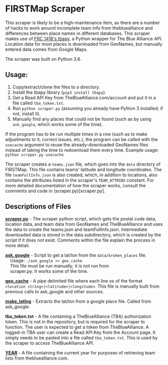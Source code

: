 FIRSTMap Scraper
===

This scraper is likely to be a high-maintenance item, as there are a number
of hacks to work around incomplete team info from thebluealliance and
differences between place names in different databases. This scraper makes use
of [FRC 1418's tbapy](https://github.com/frc1418/tbapy), a Python wrapper for
The Blue Alliance API. Location data for most places is downloaded from
GeoNames, but manually entered data comes from Google Maps.

The scraper was built on Python 3.8.

## Usage:
1. Copy/extract/clone the files to a directory.
2. Install the tbapy library (`pip3 install tbapy`).
3. Get a Read API Key from TheBlueAlliance.com/account and put it in a file
   called `tba_token.txt`.
3. Run `python scraper.py` (assuming you already have Python 3 installed; if
   not, install it).
4. Manually find any places that could not be found (such as by using
   `ask_google`, which works some of the time).

If the program has to be run multiple times in a row (such as to make
adjustments to it, correct issues, etc.), the program can be called with the
`usecache` argument to reuse the already-downloaded GeoNames files instead of
taking the time to redownload them every time. Example usage:
`python scraper.py usecache`

The scraper creates a `teams.json` file, which goes into the `data` 
directory of FIRSTMap. This file contains teams' latitude and longitude 
coordinates. The file `teamFullInfo.json` is also created, which, in 
addition to locations, also contains the attributes listed in the 
scraper's `TEAM_ATTRIBS` constant. For more detailed documentation of 
how the scraper works, consult the comments and code in 
(scraper.py)[scraper.py].

## Descriptions of Files

**[scraper.py](scraper.py)** - The scraper python script, which gets the postal
code data, location data, and team data from GeoNames and TheBlueAlliance and
uses the data to create the teams.json and teamFullInfo.json. Intermediate
downloaded data is stored in the data subdirectory, which is created by the
script if it does not exist. Comments within the file explain the process in
more detail.

**[ask_google](ask_google)** - Script to get a lat/lon from the
`data/broken_places` file.<br>
&nbsp;&nbsp;&nbsp;&nbsp;Usage: `./ask_google >> geo_cache`<br>
&nbsp;&nbsp;&nbsp;&nbsp;This file must be run manually; it is not run from<br>
&nbsp;&nbsp;&nbsp;&nbsp;scraper.py. It works some of the time.

**[geo_cache](geo_cache)** - A pipe delimited file where each line os of the
format `<location string>|<latitude>|<longitude>`. This file is manually built
from previous calls to ask_google and other sources.

**[make_latlng](make_latlng)** - Extracts the lat/lon from a google place file.
Called from ask_google.

**tba_token.txt** - A file containing a TheBlueAlliance (TBA)
authorization token. This is not in the repository, but is required for the
scraper to function. The user is expected to get a token from TheBlueAlliance.
A logged-in TBA user can create a Read API Key from the Account page. It simply
needs to be pasted into a file called `tba_token.txt`. This is used by the
scraper to access TheBlueAlliance API.

**[YEAR](YEAR)** - A file containing the current year for purposes of
retrieving team lists from thebluealliance.com.

